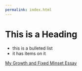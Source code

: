 ```yaml
---
permalink: index.html
---
```


# This is a Heading

* this is a bulleted list
* it has items on it

[My Growth and Fixed Minset Essay](growth-vs-fixed-mindset.md)

